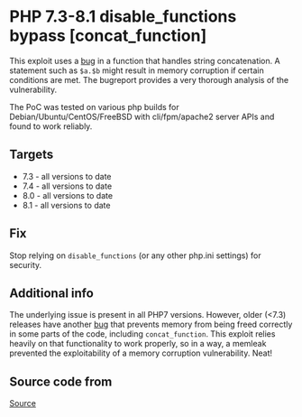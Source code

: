 # PHP 7.3-8.1 disable_functions bypass [concat_function]

This exploit uses a [bug](https://bugs.php.net/bug.php?id=81705) in a function that handles string concatenation. A statement such as `$a.$b` might result in memory corruption if certain conditions are met. The bugreport provides a very thorough analysis of the vulnerability. 

The PoC was tested on various php builds for Debian/Ubuntu/CentOS/FreeBSD with cli/fpm/apache2 server APIs and found to work reliably.

## Targets
  - 7.3 - all versions to date
  - 7.4 - all versions to date
  - 8.0 - all versions to date
  - 8.1 - all versions to date

## Fix
Stop relying on `disable_functions` (or any other php.ini settings) for security.

## Additional info
The underlying issue is present in all PHP7 versions. However, older (<7.3) releases have another [bug](https://github.com/php/php-src/commit/5898583e94462a6808b981b06dece2316979c8c1) that prevents memory from being freed correctly in some parts of the code, including `concat_function`. This exploit relies heavily on that functionality to work properly, so in a way, a memleak prevented the exploitability of a memory corruption vulnerability. Neat!

## Source code from
[Source](https://github.com/mm0r1/exploits/tree/master/php-concat-bypass) 